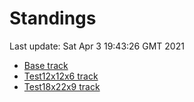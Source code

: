 # Standings

Last update: Sat Apr  3 19:43:26 GMT 2021

* [Base track](comps/Base/2021-04-03/standings.md)
* [Test12x12x6 track](comps/Test12x12x6/2021-04-03/standings.md)
* [Test18x22x9 track](comps/Test18x22x9/2021-04-03/standings.md)
